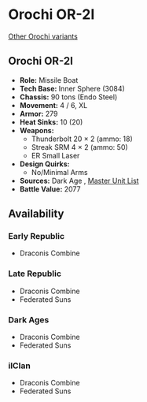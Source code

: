 # Orochi OR-2I 

[Other Orochi variants](../orochi.md) 

## Orochi OR-2I 

- **Role:** Missile Boat 
- **Tech Base:** Inner Sphere (3084) 
- **Chassis:** 90 tons (Endo Steel) 
- **Movement:** 4 / 6, XL 
- **Armor:** 279 
- **Heat Sinks:** 10 (20) 
- **Weapons:** 
  - Thunderbolt 20 × 2 (ammo: 18) 
  - Streak SRM 4 × 2 (ammo: 50) 
  - ER Small Laser 
- **Design Quirks:** 
  - No/Minimal Arms 
- **Sources:** Dark Age , [Master Unit List](http://masterunitlist.info/Unit/Details/2343) 
- **Battle Value:** 2077 

## Availability 

### Early Republic 

- Draconis Combine 

### Late Republic 

- Draconis Combine 
- Federated Suns 

### Dark Ages 

- Draconis Combine 
- Federated Suns 

### ilClan 

- Draconis Combine 
- Federated Suns 

